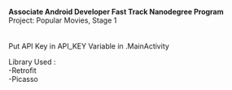 <b>Associate Android Developer Fast Track Nanodegree Program</b><br>
Project: Popular Movies, Stage 1<br>
<br>
<br>
Put API Key in API_KEY Variable in .MainActivity <br>

Library Used :<br>
-Retrofit<br>
-Picasso<br>

